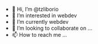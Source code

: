 - 👋 Hi, I’m @tzliborio
- 👀 I’m interested in webdev
- 🌱 I’m currently webdev
- 💞️ I’m looking to collaborate on ...
- 📫 How to reach me ...

<!---
tzliborio/tzliborio is a ✨ special ✨ repository because its `README.md` (this file) appears on your GitHub profile.
You can click the Preview link to take a look at your changes.
--->
